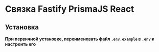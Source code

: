 # Связка Fastify PrismaJS React

## Установка

**При первичной установке, переименовать файл `.env.example` в `.env` и настроить его**
